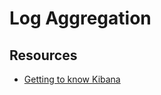 # Log Aggregation


## Resources
- [Getting to know Kibana](https://www.youtube.com/watch?v=l2b04Sz8vTw&list=PLhLSfisesZItoCPKxNHhttGkCTgCrAW2I&index=1)